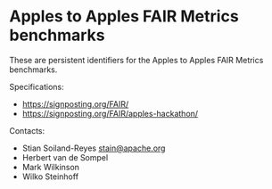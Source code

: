 Apples to Apples FAIR Metrics benchmarks
========================================

These are persistent identifiers for the
Apples to Apples FAIR Metrics benchmarks.

Specifications:
* https://signposting.org/FAIR/
* https://signposting.org/FAIR/apples-hackathon/


Contacts: 
* Stian Soiland-Reyes <stain@apache.org>
* Herbert van de Sompel
* Mark Wilkinson
* Wilko Steinhoff
